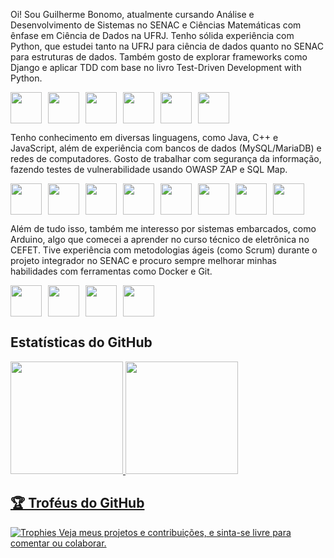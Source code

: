 Oi! Sou Guilherme Bonomo, atualmente cursando Análise e Desenvolvimento de Sistemas no SENAC e Ciências Matemáticas com ênfase em Ciência de Dados na UFRJ. Tenho sólida experiência com Python, que estudei tanto na UFRJ para ciência de dados quanto no SENAC para estruturas de dados. Também gosto de explorar frameworks como Django e aplicar TDD com base no livro Test-Driven Development with Python.
<div style="display: flex; gap: 10px; flex-wrap: wrap;">
            <img loading="lazy" src="https://cdn.jsdelivr.net/gh/devicons/devicon@latest/icons/python/python-original.svg" style="width: 50px;"/>
            <img loading="lazy" src="https://cdn.jsdelivr.net/gh/devicons/devicon@latest/icons/django/django-plain.svg" style="width: 50px;"/>
            <img loading="lazy" src="https://cdn.jsdelivr.net/gh/devicons/devicon@latest/icons/matplotlib/matplotlib-original.svg" style="width: 50px;"/>
            <img loading="lazy" src="https://cdn.jsdelivr.net/gh/devicons/devicon@latest/icons/numpy/numpy-original-wordmark.svg" style="width: 50px;"/>
            <img loading="lazy" src="https://cdn.jsdelivr.net/gh/devicons/devicon@latest/icons/linux/linux-original.svg" style="width: 50px;"/>
            <img loading="lazy" src="https://cdn.jsdelivr.net/gh/devicons/devicon@latest/icons/vscode/vscode-original.svg" style="width: 50px;"/>
</div>          
          
Tenho conhecimento em diversas linguagens, como Java, C++ e JavaScript, além de experiência com bancos de dados (MySQL/MariaDB) e redes de computadores. Gosto de trabalhar com segurança da informação, fazendo testes de vulnerabilidade usando OWASP ZAP e SQL Map.
<div style="display: flex; gap: 10px; flex-wrap: wrap;">
            <img loading="lazy" src="https://cdn.jsdelivr.net/gh/devicons/devicon@latest/icons/spring/spring-original-wordmark.svg" style="width: 50px;"/>
            <img loading="lazy" src="https://cdn.jsdelivr.net/gh/devicons/devicon@latest/icons/angular/angular-original.svg" style="width: 50px;"/>
            <img loading="lazy" src="https://cdn.jsdelivr.net/gh/devicons/devicon@latest/icons/cplusplus/cplusplus-original.svg" style="width: 50px;"/>
            <img loading="lazy" src="https://cdn.jsdelivr.net/gh/devicons/devicon@latest/icons/mysql/mysql-plain-wordmark.svg" style="width: 50px;"/>
            <img loading="lazy" src="https://cdn.jsdelivr.net/gh/devicons/devicon@latest/icons/html5/html5-plain-wordmark.svg" style="width: 50px;"/>
            <img loading="lazy" src="https://cdn.jsdelivr.net/gh/devicons/devicon@latest/icons/nestjs/nestjs-original-wordmark.svg" style="width: 50px;"/>
            <img loading="lazy" src="https://cdn.jsdelivr.net/gh/devicons/devicon@latest/icons/azure/azure-original-wordmark.svg" style="width: 50px;"/>
            <img loading="lazy" src="https://cdn.jsdelivr.net/gh/devicons/devicon@latest/icons/amazonwebservices/amazonwebservices-original-wordmark.svg" style="width: 50px;"/>
</div>
          
          
Além de tudo isso, também me interesso por sistemas embarcados, como Arduino, algo que comecei a aprender no curso técnico de eletrônica no CEFET. Tive experiência com metodologias ágeis (como Scrum) durante o projeto integrador no SENAC e procuro sempre melhorar minhas habilidades com ferramentas como Docker e Git.
<div style="display: flex; gap: 10px; flex-wrap: wrap;">
            <img loading="lazy" src="https://cdn.jsdelivr.net/gh/devicons/devicon@latest/icons/docker/docker-original-wordmark.svg" style="width: 50px;"/>
            <img loading="lazy"src="https://cdn.jsdelivr.net/gh/devicons/devicon@latest/icons/git/git-original-wordmark.svg" style="width: 50px;"/>
            <img loading="lazy" src="https://cdn.jsdelivr.net/gh/devicons/devicon@latest/icons/arduino/arduino-original-wordmark.svg" style="width: 50px;"/>
            <img src="https://cdn.jsdelivr.net/gh/devicons/devicon@latest/icons/bash/bash-original.svg" style="width: 50px;"/>
 </div>           
 
## Estatísticas do GitHub
<div>
<a href="https://github.com/GuilhermeLBonomo">
<img loading="lazy" height="180em" src="https://github-readme-stats.vercel.app/api/top-langs/?username=GuilhermeLBonomo&layout=compact&langs_count=7&theme=dracula"/>
<img loading="lazy" height="180em" src="https://github-readme-stats.vercel.app/api?username=GuilhermeLBonomo&show_icons=true&theme=dracula&include_all_commits=true&count_private=true"/>
</div>

## 🏆 Troféus do GitHub

![Trophies](https://github-profile-trophy.vercel.app/?username=guilhermelbonomo&theme=darkhub&no-frame=true&margin-w=15)
Veja meus projetos e contribuições, e sinta-se livre para comentar ou colaborar.
